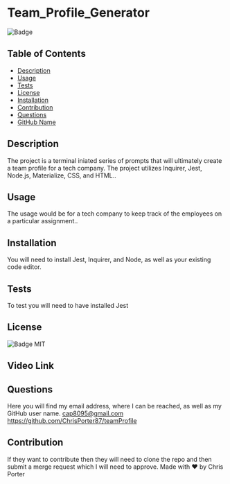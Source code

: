 # Team_Profile_Generator

![Badge](https://img.shields.io/badge/license-MIT-blue.svg)

## Table of Contents

- [Description](#description)
- [Usage](#usage)
- [Tests](#tests)
- [License](#license)
- [Installation](#installation)
- [Contribution](#contribution)
- [Questions](#questions)
- [GitHub Name](#githubName)

## Description

The project is a terminal iniated series of prompts that will ultimately create a team profile for a tech company. The project utilizes Inquirer, Jest, Node.js, Materialize, CSS, and HTML..

## Usage

The usage would be for a tech company to keep track of the employees on a particular assignment..

## Installation

You will need to install Jest, Inquirer, and Node, as well as your existing code editor.

## Tests

To test you will need to have installed Jest

## License

![Badge](https://img.shields.io/badge/license-MIT-blue.svg)
MIT

## Video Link



## Questions

Here you will find my email address, where I can be reached, as well as my GitHub user name.
cap8095@gmail.com <br>
https://github.com/ChrisPorter87/teamProfile

## Contribution

If they want to contribute then they will need to clone the repo and then submit a merge request which I will need to approve.
Made with ❤️ by Chris Porter

